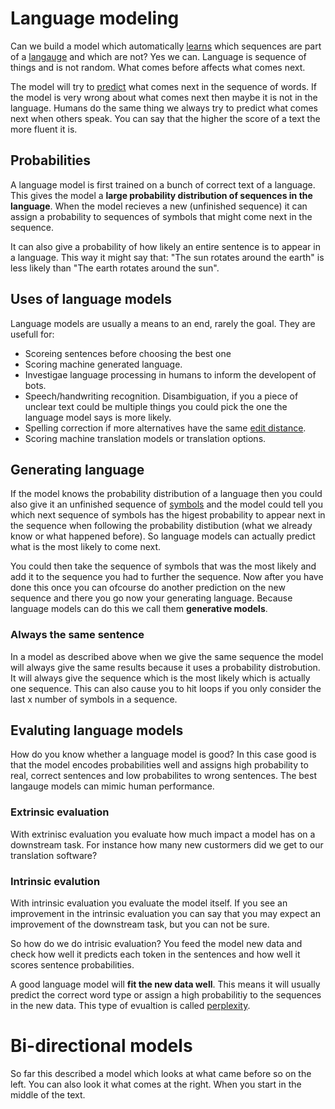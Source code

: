 # Language modeling
Can we build a model which automatically [learns](../Other/Learning.md) which sequences are part of a [langauge](../Languages/Languages.md) and which are not?  Yes we can. Language is sequence of things and is not random. What comes before affects what comes next. 

The model will try to [predict](Prediction.md) what comes next in the sequence of words. If the model is very wrong about what comes next then maybe it is not in the language. Humans do the same thing we always try to predict what comes next when others speak. You can say that the higher the score of a text the more fluent it is.

## Probabilities 
A language model is first trained on a bunch of correct text of a language. This gives the model a **large probability distribution of sequences in the language**. When the model recieves a new (unfinished sequence) it can assign a probability to sequences of symbols that might come next in the sequence.  

It can also give a probability of how likely an entire sentence is to appear in a language. This way it might say that: "The sun rotates around the earth" is less likely than "The earth rotates around the sun".

## Uses of language models 

Language models are usually a means to an end, rarely the goal. They are usefull for:
- Scoreing sentences before choosing the best one
- Scoring machine generated language.
- Investigae language processing in humans to inform the developent of bots.
- Speech/handwriting recognition. Disambiguation, if you a piece of unclear text could be multiple things you could pick the one the language model says is more likely. 
- Spelling correction if more alternatives have the same [edit distance](../Languages/Edit%20distance.md).
- Scoring machine translation models or translation options. 

## Generating language
If the model knows the probability distribution of a language then you could also give it an unfinished sequence of [symbols](../Data/Symbol.md) and the model could tell you which next sequence of symbols has the higest probability to appear next in the sequence when following the probability distibution (what we already know or what happened before). So language models can actually predict what is the most likely to come next. 

You could then take the sequence of symbols that was the most likely and add it to the sequence you had to further the sequence. Now after you have done this once you can ofcourse do another prediction on the new sequence and there you go now your generating language. Because language models can do this we call them **generative models**. 

### Always the same sentence
In a model as described above when we give the same sequence the model will always give the same results because it uses a probability distrobution. It will always give the sequence which is the most likely which is actually one sequence. This can also cause you to hit loops if you only consider the last x number of symbols in a sequence. 

## Evaluting language models 
How do you know whether a language model is good? In this case good is that the model encodes probabilities well and assigns high probability to real, correct sentences and low probabilites to wrong sentences. The best langauge models can mimic human performance. 

### Extrinsic evaluation
With extrinisc evaluation you evaluate how much impact a model has on a downstream task. For instance how many new custormers did we get to our translation software? 

 ### Intrinsic evalution
 With intrinsic evaluation you evaluate the model itself. If you see an improvement in the intrinsic evaluation you can say that you may expect an improvement of the downstream task, but you can not be sure. 
 
 So how do we do intrisic evaluation? You feed the model new data and check how well it predicts each token in the sentences and how well it scores sentence probabilities. 
 
 A good language model will **fit the new data well**. This means it will usually predict the correct word type or assign a high probabilitiy to the sequences in the new data. This type of evualtion is called [perplexity](perplexity.md). 
 
 # Bi-directional models 
 
 So far this described a model which looks at what came before so on the left. You can also look it what comes at the right. When you start in the middle of the text. 